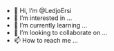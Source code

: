- 👋 Hi, I’m @LedjoErsi
- 👀 I’m interested in ...
- 🌱 I’m currently learning ...
- 💞️ I’m looking to collaborate on ...
- 📫 How to reach me ...

<!---
LedjoErsi/LedjoErsi is a ✨ special ✨ repository because its `README.md` (this file) appears on your GitHub profile.
You can click the Preview link to take a look at your changes.
--->
